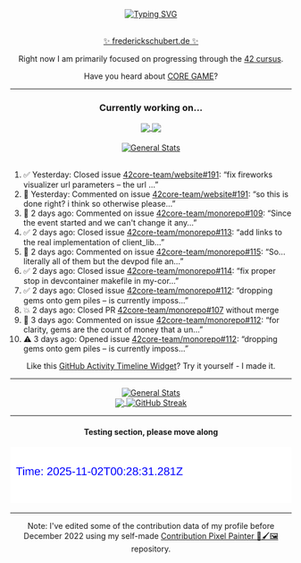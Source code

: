 <div align="center">
	<a href="https://git.io/typing-svg"><img src="https://readme-typing-svg.demolab.com?font=Fira+Code&size=30&pause=1000&color=70A5FD&background=1A1B27&center=true&vCenter=true&repeat=false&random=false&width=550&lines=%F0%9F%91%8B+Hello+World!+I'm+Freddy!+%F0%9F%96%96" alt="Typing SVG" /></a>
</div>
<br>
<div align="center">
	<p></p><a href="https://frederickschubert.de">✨ frederickschubert.de ✨</a></p>
	<p>Right now I am primarily focused on progressing through the <a href="https://github.com/FreddyMSchubert/42_cursus">42 cursus</a>.</p>
	<p>Have you heard about <a href="https://coregame.de/">CORE GAME</a>?</p>
</div>

<hr>

<div align="center">

### Currently working on...

<!-- [![current_repo](https://github-readme-stats.vercel.app/api/pin/?username=FreddyMSchubert&repo=Crafty_Concoctions&theme=tokyonight)](https://github.com/FreddyMSchubert/Crafty_Concoctions) -->

<div align="center">
	<a href="https://github.com/Reptudn/42_transcendence" target="_blank">
		<img align="center" src="https://github-readme-stats.vercel.app/api/pin/?username=Reptudn&repo=42_transcendence&theme=tokyonight" />
	</a>
	<a href="https://github.com/42core-team/monorepo" target="_blank">
		<img align="center" src="https://github-readme-stats.vercel.app/api/pin/?username=42core-team&repo=monorepo&theme=tokyonight" />
	</a>
</div>

<br>

<div align="center">
	<a href="https://github.com/FreddyMSchubert/42_cursus" target="_blank">
		<img align="center" src="https://github-readme-stats.vercel.app/api/pin/?username=FreddyMSchubert&repo=42_cursus&theme=tokyonight" alt="General Stats" />
	</a>
</div>

<br>

<div align="left">
<ol>
<!-- ACTIVITY:START -->
<li>✅ Yesterday: Closed issue <a href="https://github.com/42core-team/website/issues/191">42core-team/website#191</a>: “fix fireworks visualizer url parameters – the url …”</li>
<li>💬 Yesterday: Commented on issue <a href="https://github.com/42core-team/website/issues/191#issuecomment-3317339823">42core-team/website#191</a>: “so this is done right? i think so otherwise please…”</li>
<li>💬 2 days ago: Commented on issue <a href="https://github.com/42core-team/monorepo/issues/109#issuecomment-3316285878">42core-team/monorepo#109</a>: “Since the event started and we can't change it any…”</li>
<li>✅ 2 days ago: Closed issue <a href="https://github.com/42core-team/monorepo/issues/113">42core-team/monorepo#113</a>: “add links to the real implementation of client_lib…”</li>
<li>💬 2 days ago: Commented on issue <a href="https://github.com/42core-team/monorepo/issues/115#issuecomment-3316275677">42core-team/monorepo#115</a>: “So... literally all of them but the devpod file an…”</li>
<li>✅ 2 days ago: Closed issue <a href="https://github.com/42core-team/monorepo/issues/114">42core-team/monorepo#114</a>: “fix proper stop in devcontainer makefile in my-cor…”</li>
<li>✅ 2 days ago: Closed issue <a href="https://github.com/42core-team/monorepo/issues/112">42core-team/monorepo#112</a>: “dropping gems onto gem piles – is currently imposs…”</li>
<li>💥 2 days ago: Closed PR <a href="https://github.com/42core-team/monorepo/pull/107">42core-team/monorepo#107</a> without merge</li>
<li>💬 3 days ago: Commented on issue <a href="https://github.com/42core-team/monorepo/issues/112#issuecomment-3315003096">42core-team/monorepo#112</a>: “for clarity, gems are the count of money that a un…”</li>
<li>⚠️ 3 days ago: Opened issue <a href="https://github.com/42core-team/monorepo/issues/112">42core-team/monorepo#112</a>: “dropping gems onto gem piles – is currently imposs…”</li>
<!-- ACTIVITY:END -->
</ol>
</div>

Like this [GitHub Activity Timeline Widget](https://github.com/FreddyMSchubert/github-activity-timeline)? Try it yourself - I made it.

<hr>

<div align="center">
	<a href="https://github.com/anuraghazra/github-readme-stats" target="_blank">
		<img height=200 align="center" src="https://github-readme-stats.vercel.app/api?username=FreddyMSchubert&show_icons=true&theme=tokyonight&card_width=650" alt="General Stats" />
	</a>
</div>

<div align="center">
	<a href="https://github.com/anuraghazra/github-readme-stats" target="_blank">
		<img height=200 align="center" src="https://github-readme-stats.vercel.app/api/top-langs/?username=FreddyMSchubert&layout=donut&theme=tokyonight&card_width=320">
	</a>
	<a href="https://github.com/DenverCoder1/github-readme-streak-stats" target="_blank">
		<img height=200 align="center" src="https://streak-stats.demolab.com?user=FreddyMSchubert&theme=tokyonight&date_format=j%20M%5B%20Y%5D&card_width=320&card_height=200&hide_total_contributions=true" alt="GitHub Streak" />
	</a>
</div>

<hr>

#### Testing section, please move along

![GitHub Defenders SVG](https://github.com/FreddyMSchubert/FreddyMSchubert/blob/github_defenders_output/output.svg)

<hr>

Note: I've edited some of the contribution data of my profile before December 2022 using my self-made [Contribution Pixel Painter 🎨🖌️🖼️](https://github.com/FreddyMSchubert/contribution-pixel-painter) repository.
